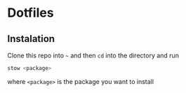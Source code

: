 # Dotfiles

## Instalation

Clone this repo into `~` and then `cd` into the directory and run

```sh
stow <package>
```

where `<package>` is the package you want to install
